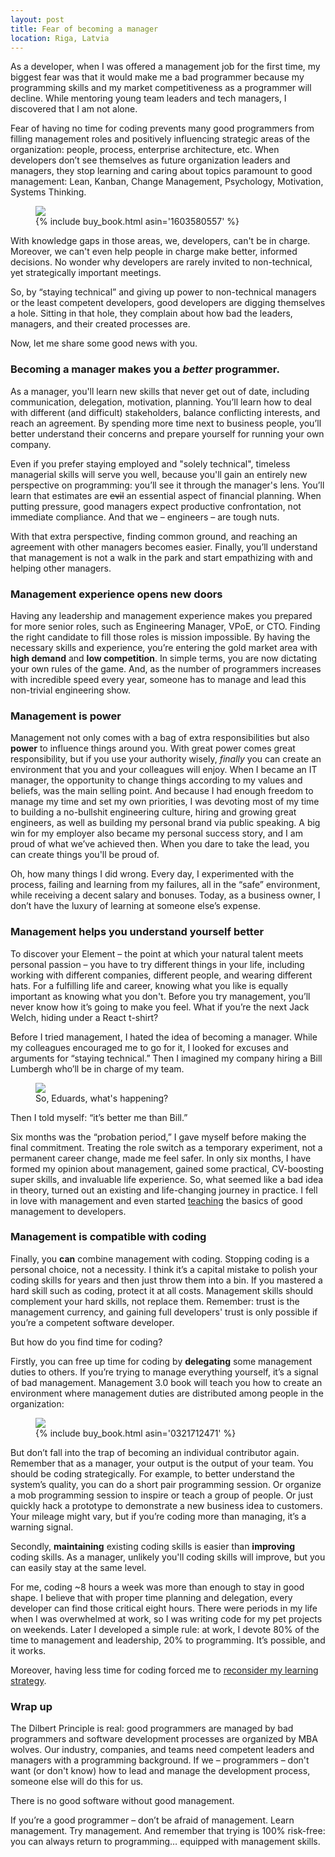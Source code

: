 ```yaml
---
layout: post
title: Fear of becoming a manager
location: Riga, Latvia
---
```


As a developer, when I was offered a management job for the first time, my biggest fear was that it would make me a bad programmer because my programming skills and my market competitiveness as a programmer will decline. While mentoring young team leaders and tech managers, I discovered that I am not alone. 

Fear of having no time for coding prevents many good programmers from filling management roles and positively influencing strategic areas of the organization: people, process, enterprise architecture, etc. When developers don’t see themselves as future organization leaders and managers, they stop learning and caring about topics paramount to good management: Lean, Kanban, Change Management, Psychology, Motivation, Systems Thinking.

<figure>
<img src="/images/donella.jpg">
<figcaption>
{% include buy_book.html asin='1603580557' %}
</figcaption>
</figure>

With knowledge gaps in those areas, we, developers, can't be in charge. Moreover, we can't even help people in charge make better, informed decisions. No wonder why developers are rarely invited to non-technical, yet strategically important meetings.

So, by “staying technical” and giving up power to non-technical managers or the least competent developers, good developers are digging themselves a hole. Sitting in that hole, they complain about how bad the leaders, managers, and their created processes are.

Now, let me share some good news with you. 


### Becoming a manager makes you a *better* programmer. 

As a manager, you'll learn new skills that never get out of date, including communication, delegation, motivation, planning. You’ll learn how to deal with different (and difficult) stakeholders, balance conflicting interests, and reach an agreement. By spending more time next to business people, you’ll better understand their concerns and prepare yourself for running your own company.

Even if you prefer staying employed and "solely technical", timeless managerial skills will serve you well, because you'll gain an entirely new perspective on programming: you’ll see it through the manager's lens. You’ll learn that estimates are ~~evil~~ an essential aspect of financial planning. When putting pressure, good managers expect productive confrontation, not immediate compliance. And that we – engineers – are tough nuts.

With that extra perspective, finding common ground, and reaching an agreement with other managers becomes easier. Finally, you’ll understand that management is not a walk in the park and start empathizing with and helping other managers.

### Management experience opens new doors

Having any leadership and management experience makes you prepared for more senior roles, such as Engineering Manager, VPoE, or CTO. Finding the right candidate to fill those roles is mission impossible. By having the necessary skills and experience, you’re entering the gold market area with **high demand** and **low competition**. In simple terms, you are now dictating your own rules of the game. And, as the number of programmers increases with incredible speed every year, someone has to manage and lead this non-trivial engineering show.

### Management is power

Management not only comes with a bag of extra responsibilities but also **power** to influence things around you. With great power comes great responsibility, but if you use your authority wisely, *finally* you can create an environment that you and your colleagues will enjoy. When I became an IT manager, the opportunity to change things according to my values and beliefs, was the main selling point. And because I had enough freedom to manage my time and set my own priorities, I was devoting most of my time to building a no-bullshit engineering culture, hiring and growing great engineers, as well as building my personal brand via public speaking. A big win for my employer also became my personal success story, and I am proud of what we’ve achieved then. When you dare to take the lead, you can create things you'll be proud of.

Oh, how many things I did wrong. Every day, I experimented with the process, failing and learning from my failures, all in the “safe” environment, while receiving a decent salary and bonuses. Today, as a business owner, I don’t have the luxury of learning at someone else’s expense.

### Management helps you understand yourself better
To discover your Element – the point at which your natural talent meets personal passion – you have to try different things in your life, including working with different companies, different people, and wearing different hats. For a fulfilling life and career, knowing what you like is equally important as knowing what you don't. Before you try management, you’ll never know how it’s going to make you feel. What if you’re the next Jack Welch, hiding under a React t-shirt?

Before I tried management, I hated the idea of becoming a manager. While my colleagues encouraged me to go for it, I looked for excuses and arguments for “staying technical.” Then I imagined my company hiring a Bill Lumbergh who’ll be in charge of my team. 

<figure>
<img src="/images/bill.jpg">
<figcaption>So, Eduards, what's happening?</figcaption>
</figure>

Then I told myself: “it’s better me than Bill.”

Six months was the “probation period,” I gave myself before making the final commitment. Treating the role switch as a temporary experiment, not a permanent career change, made me feel safer. In only six months, I have formed my opinion about management, gained some practical, CV-boosting super skills, and invaluable life experience. So, what seemed like a bad idea in theory, turned out an existing and life-changing journey in practice. I fell in love with management and even started [teaching](/about/#courses) the basics of good management to developers.

### Management is compatible with coding

Finally, you **can** combine management with coding. Stopping coding is a personal choice, not a necessity. I think it’s a capital mistake to polish your coding skills for years and then just throw them into a bin. If you mastered a hard skill such as coding, protect it at all costs. Management skills should complement your hard skills, not replace them. Remember: trust is the management currency, and gaining full developers' trust is only possible if you’re a competent software developer. 

But how do you find time for coding?

Firstly, you can free up time for coding by **delegating** some management duties to others. If you’re trying to manage everything yourself, it’s a signal of bad management. Management 3.0 book will teach you how to create an environment where management duties are distributed among people in the organization:

<figure>
<img src="/images/m30.jpg">
<figcaption>
{% include buy_book.html asin='0321712471' %}
</figcaption>
</figure>

But don’t fall into the trap of becoming an individual contributor again. Remember that as a manager, your output is the output of your team. You should be coding strategically. For example, to better understand the system’s quality, you can do a short pair programming session. Or organize a mob programming session to inspire or teach a group of people. Or just quickly hack a prototype to demonstrate a new business idea to customers. Your mileage might vary, but if you’re coding more than managing, it’s a warning signal. 

Secondly, **maintaining** existing coding skills is easier than **improving** coding skills. As a manager, unlikely you'll coding skills will improve, but you can easily stay at the same level.

For me, coding ~8 hours a week was more than enough to stay in good shape. I believe that with proper time planning and delegation, every developer can find those critical eight hours. There were periods in my life when I was overwhelmed at work, so I was writing code for my pet projects on weekends. Later I developed a simple rule: at work, I devote 80% of the time to management and leadership, 20% to programming. It’s possible, and it works.

Moreover, having less time for coding forced me to [reconsider my learning strategy](/2018/12/17/stop-learning-frameworks/).

### Wrap up

The Dilbert Principle is real: good programmers are managed by bad programmers and software development processes are organized by MBA wolves. Our industry, companies, and teams need competent leaders and managers with a programming background. If we – programmers – don't want (or don't know) how to lead and manage the development process, someone else will do this for us. 

There is no good software without good management.

If you’re a good programmer – don’t be afraid of management. Learn management. Try management. And remember that trying is 100% risk-free: you can always return to programming… equipped with management skills.